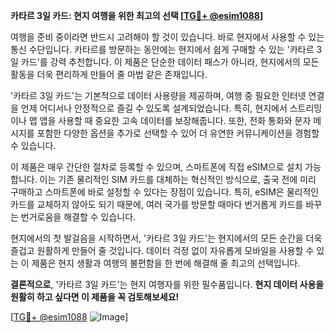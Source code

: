 **카타르 3일 카드: 현지 여행을 위한 최고의 선택 [[TG💪+ @esim1088](https://t.me/s/esim1088)]**

여행을 준비 중이라면 반드시 고려해야 할 것이 있습니다. 바로 현지에서 사용할 수 있는 통신 수단입니다. 카타르를 방문하는 동안에는 현지에서 쉽게 구매할 수 있는 '카타르 3일 카드'를 강력 추천합니다. 이 제품은 단순한 데이터 패스가 아니라, 현지에서의 모든 활동을 더욱 편리하게 만들어 줄 마법 같은 존재입니다.

'카타르 3일 카드'는 기본적으로 데이터 사용량을 제공하며, 여행 중 필요한 인터넷 연결을 언제 어디서나 안정적으로 즐길 수 있도록 설계되었습니다. 특히, 현지에서 스트리밍이나 맵 앱을 사용할 때 중요한 고속 데이터를 보장해줍니다. 또한, 전화 통화와 문자 메시지를 포함한 다양한 옵션을 추가로 선택할 수 있어 더 유연한 커뮤니케이션을 경험할 수 있습니다.

이 제품은 매우 간단한 절차로 등록할 수 있으며, 스마트폰에 직접 eSIM으로 설치 가능합니다. 이는 기존 물리적인 SIM 카드를 대체하는 혁신적인 방식으로, 출국 전에 미리 구매하고 스마트폰에 바로 설정할 수 있다는 장점이 있습니다. 특히, eSIM은 물리적인 카드를 교체하지 않아도 되기 때문에, 여러 국가를 방문할 때마다 번거롭게 카드를 바꾸는 번거로움을 해결할 수 있습니다.

현지에서의 첫 발걸음을 시작하면서, '카타르 3일 카드'는 현지에서의 모든 순간을 더욱 즐겁고 원활하게 만들어 줄 것입니다. 데이터 걱정 없이 자유롭게 모바일을 사용할 수 있는 이 제품은 현지 생활과 여행의 불편함을 한 번에 해결해 줄 최고의 선택입니다.

**결론적으로**, '카타르 3일 카드'는 현지 여행자를 위한 필수품입니다. **현지 데이터 사용을 원활히 하고 싶다면 이 제품을 꼭 검토해보세요!** 

[[TG💪+ @esim1088](https://t.me/s/esim1088) ![Image](https://i.postimg.cc/Y0z9fWf4/image.png)]